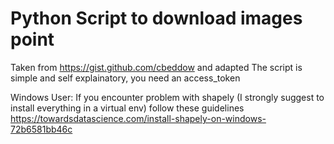 # Python Script to download images point

Taken from https://gist.github.com/cbeddow and adapted
The script is simple and self explainatory, you need an access_token

Windows User: If you encounter problem with shapely (I strongly suggest to install everything in a virtual env) follow these guidelines
https://towardsdatascience.com/install-shapely-on-windows-72b6581bb46c